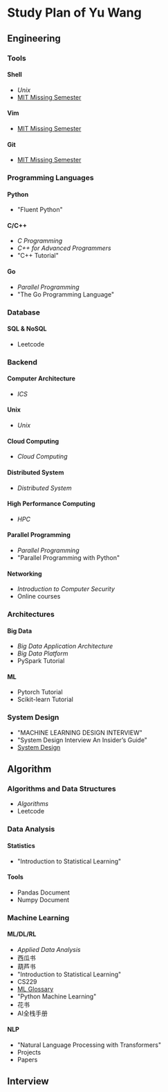 # Study Plan of Yu Wang

## Engineering

### Tools

#### Shell

- *Unix*
- [MIT Missing Semester](https://www.youtube.com/playlist?list=PLyzOVJj3bHQuloKGG59rS43e29ro7I57J)

#### Vim

- [MIT Missing Semester](https://www.youtube.com/playlist?list=PLyzOVJj3bHQuloKGG59rS43e29ro7I57J)

#### Git

- [MIT Missing Semester](https://www.youtube.com/playlist?list=PLyzOVJj3bHQuloKGG59rS43e29ro7I57J)

### Programming Languages

#### Python

- "Fluent Python"

#### C/C++

- *C Programming*
- *C++ for Advanced Programmers*
- "C++ Tutorial"

#### Go

- *Parallel Programming*
- "The Go Programming Language"

### Database

#### SQL & NoSQL

- Leetcode

### Backend

#### Computer Architecture

- *ICS*

#### Unix

- *Unix*

#### Cloud Computing

- *Cloud Computing*

#### Distributed System

- *Distributed System*

#### High Performance Computing

- *HPC*

#### Parallel Programming

- *Parallel Programming*
- "Parallel Programming with Python"

#### Networking

- *Introduction to Computer Security*
- Online courses

### Architectures

#### Big Data

- *Big Data Application Architecture*
- *Big Data Platform*
- PySpark Tutorial

#### ML

- Pytorch Tutorial
- Scikit-learn Tutorial

### System Design

- "MACHINE LEARNING DESIGN INTERVIEW"
- "System Design Interview An Insider’s Guide"
- [System Design](https://www.youtube.com/playlist?list=PLMCXHnjXnTnvo6alSjVkgxV-VH6EPyvoX)

## Algorithm

### Algorithms and Data Structures

- *Algorithms*
- Leetcode

### Data Analysis

#### Statistics

- "Introduction to Statistical Learning"

#### Tools

- Pandas Document
- Numpy Document

### Machine Learning

#### ML/DL/RL

- *Applied Data Analysis*
- 西瓜书
- 葫芦书
- "Introduction to Statistical Learning"
- CS229
- [ML Glossary](https://ml-cheatsheet.readthedocs.io/en/latest/index.html)
- "Python Machine Learning"
- 花书
- AI全栈手册

#### NLP

- "Natural Language Processing with Transformers"
- Projects
- Papers

## Interview

